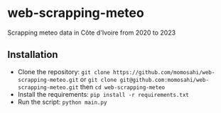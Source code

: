 # web-scrapping-meteo
Scrapping meteo data in Côte d'Ivoire from 2020 to 2023

## Installation
- Clone the repository: `git clone https://github.com/momosahi/web-scrapping-meteo.git` or `git clone git@github.com:momosahi/web-scrapping-meteo.git` then `cd web-scrapping-meteo`
- Install the requirements: `pip install -r requirements.txt`
- Run the script: `python main.py`
